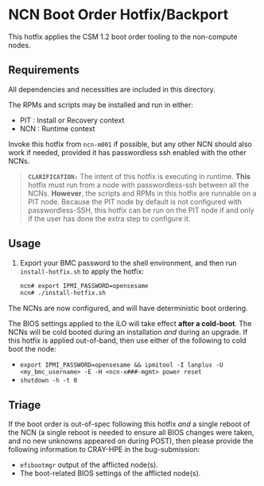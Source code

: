 # NCN Boot Order Hotfix/Backport

This hotfix applies the CSM 1.2 boot order tooling to the non-compute nodes.

## Requirements

All dependencies and necessities are included in this directory.

The RPMs and scripts may be installed and run in either:
- PIT : Install or Recovery context
- NCN : Runtime context

Invoke this hotfix from `ncn-m001` if possible, but any other NCN should also work if needed, provided it has passwordless ssh enabled with the other NCNs.

> **`CLARIFICATION:`** The intent of this hotfix is executing in runtime. **This** hotfix must run from a node with passwordless-ssh between all the NCNs. **However**, the scripts and RPMs in this hotfix are runnable on a PIT node. Because the PIT node by default is not configured with passwordless-SSH, this hotfix can be run on the PIT node if and only if the user has done the extra step to configure it. 

## Usage

1. Export your BMC password to the shell environment, and then run `install-hotfix.sh` to apply the hotfix: 

    ```bash
    ncn# export IPMI_PASSWORD=opensesame
    ncn# ./install-hotfix.sh
    ```

The NCNs are now configured, and will have deterministic boot ordering.

The BIOS settings applied to the iLO will take effect **after a cold-boot**. The NCNs will be cold booted during an
installation _and_ during an upgrade. If this hotfix is applied out-of-band, then use either of the following to cold boot the node:
- `export IPMI_PASSWORD=opensesame && ipmitool -I lanplus -U <my_bmc_username> -E -H <ncn-x###-mgmt> power reset`
- `shutdown -h -t 0`

## Triage

If the boot order is out-of-spec following this hotfix _and_ a single reboot of the NCN (a single reboot is needed to ensure all BIOS changes were taken, and no new unknowns appeared on during POST), then please provide the following information to CRAY-HPE in the bug-submission:

- `efibootmgr` output of the afflicted node(s).
- The boot-related BIOS settings of the afflicted node(s).
